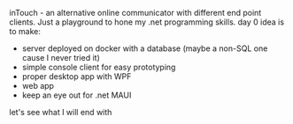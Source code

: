 inTouch - an alternative online communicator with different end point clients. Just a playground to hone my .net programming skills.
day 0 idea is to make:
 - server deployed on docker with a database (maybe a non-SQL one cause I never tried it)
 - simple console client for easy prototyping
 - proper desktop app with WPF
 - web app
 - keep an eye out for .net MAUI

let's see what I will end with
